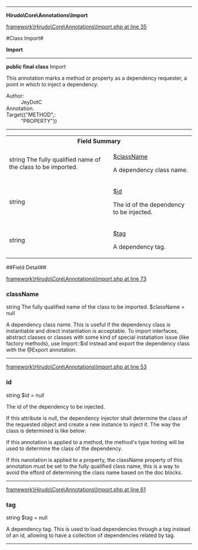 

- - -

**Hirudo\Core\Annotations\Import**


<a href="https://github.com/JeyDotC/Hirudo/blob/master/framework/Hirudo/Core/Annotations/Import.php#L35" target='_blank'>framework\Hirudo\Core\Annotations\Import.php at line 35</a>

#Class Import#

**Import**




- - -

<p><strong>public final  class</strong> <span>Import</span></p>

<div class="comment" id="overview_description"><p>This annotation marks a method or property as a dependency requester, a point in which
to inject a dependency.</p></div>

<dl>
<dt>Author:</dt>
<dd>JeyDotC</dd>
<dt>Annotation.</dt>
<dt>Target({"METHOD",:</dt>
<dd>"PROPERTY"})</dd>
</dl>


<hr />



<table id="summary_field">
<tr><th colspan="2">Field Summary</th></tr>
<tr>
<td><span class='k'></span> <span class='nx'>string The fully qualified name of the class to be imported.</span></td>
<td class="description"><p class="name" ><a href="https://github.com/JeyDotC/Hirudo-docs/blob/master/Hirudo/Core/Annotations/Import.md#classname"> $className</a>
                                </p><p class="description">A dependency class name. </p></td>
</tr>
<tr>
<td><span class='k'></span> <span class='nx'>string</span></td>
<td class="description"><p class="name" ><a href="https://github.com/JeyDotC/Hirudo-docs/blob/master/Hirudo/Core/Annotations/Import.md#id"> $id</a>
                                </p><p class="description">The id of the dependency to be injected.
</p></td>
</tr>
<tr>
<td><span class='k'></span> <span class='nx'>string</span></td>
<td class="description"><p class="name" ><a href="https://github.com/JeyDotC/Hirudo-docs/blob/master/Hirudo/Core/Annotations/Import.md#tag"> $tag</a>
                                </p><p class="description">A dependency tag. </p></td>
</tr>
</table>

##Field Detail##

<a href="https://github.com/JeyDotC/Hirudo/blob/master/framework/Hirudo/Core/Annotations/Import.php#L73" target='_blank'>framework\Hirudo\Core\Annotations\Import.php at line 73</a>

<h3 id="className">className</h3>
<span class='k'></span> <span class='nx'>string The fully qualified name of the class to be imported.</span><span class='no'> $className</span><span class='o'> = null</span>

<div class="details">
<p>A dependency class name. This is useful if the dependency class is instantiable
and direct instantiation is acceptable. To import interfaces, abstract
classes or classes with some kind of special instatiation issue
(like factory methods), use Import::$id instead and export the dependency
class with the @Export annotation.</p>
</div>

- - -


<a href="https://github.com/JeyDotC/Hirudo/blob/master/framework/Hirudo/Core/Annotations/Import.php#L53" target='_blank'>framework\Hirudo\Core\Annotations\Import.php at line 53</a>

<h3 id="id">id</h3>
<span class='k'></span> <span class='nx'>string</span><span class='no'> $id</span><span class='o'> = null</span>

<div class="details">
<p>The id of the dependency to be injected.</p><p>If this attribute is null, the dependency injector shall determine the class
of the requested object and create a new instance to inject it. The way the class is
determined is like below:</p><p>If this annotation is applied to a method, the method's type hinting will be used
to determine the class of the dependency.</p><p>If this nanotation is applied to a property, the className property of this annotation
must be set to the fully qualified class name, this is a way to avoid the efford
of determining the class name based on the doc blocks.</p>
</div>

- - -


<a href="https://github.com/JeyDotC/Hirudo/blob/master/framework/Hirudo/Core/Annotations/Import.php#L61" target='_blank'>framework\Hirudo\Core\Annotations\Import.php at line 61</a>

<h3 id="tag">tag</h3>
<span class='k'></span> <span class='nx'>string</span><span class='no'> $tag</span><span class='o'> = null</span>

<div class="details">
<p>A dependency tag. This is used to load dependencies through a tag instead
of an id, allowing to have a collection of dependencies related by tag.</p>
</div>

- - -

